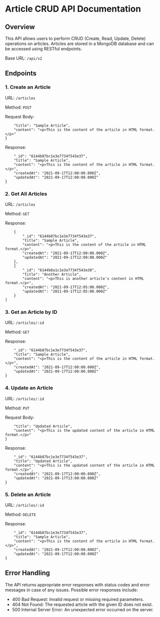 Article CRUD API Documentation
==============================

Overview
--------

This API allows users to perform CRUD (Create, Read, Update, Delete) operations on articles. Articles are stored in a MongoDB database and can be accessed using RESTful endpoints.

Base URL: `/api/v2`

Endpoints
---------

### 1\. Create an Article

URL: `/articles`

Method: `POST`

Request Body:



```{
    "title": "Sample Article",
    "content": "<p>This is the content of the article in HTML format.</p>"
}
```



Response:

```{
    "_id": "6144b87bc1e3e7734f543e37",
    "title": "Sample Article",
    "content": "<p>This is the content of the article in HTML format.</p>",
    "createdAt": "2021-09-17T12:00:00.000Z",
    "updatedAt": "2021-09-17T12:00:00.000Z"
}
```



### 2\. Get All Articles

URL: `/articles`

Method: `GET`

Response:



```[
    {
        "_id": "6144b87bc1e3e7734f543e37",
        "title": "Sample Article",
        "content": "<p>This is the content of the article in HTML format.</p>",
        "createdAt": "2021-09-17T12:00:00.000Z",
        "updatedAt": "2021-09-17T12:00:00.000Z"
    },
    {
        "_id": "6144b8a1c1e3e7734f543e38",
        "title": "Another Article",
        "content": "<p>This is another article's content in HTML format.</p>",
        "createdAt": "2021-09-17T12:05:00.000Z",
        "updatedAt": "2021-09-17T12:05:00.000Z"
    }
]
```


### 3\. Get an Article by ID

URL: `/articles/:id`

Method: `GET`

Response:


```{
    "_id": "6144b87bc1e3e7734f543e37",
    "title": "Sample Article",
    "content": "<p>This is the content of the article in HTML format.</p>",
    "createdAt": "2021-09-17T12:00:00.000Z",
    "updatedAt": "2021-09-17T12:00:00.000Z"
}
```


### 4\. Update an Article

URL: `/articles/:id`

Method: `PUT`

Request Body:



```{
    "title": "Updated Article",
    "content": "<p>This is the updated content of the article in HTML format.</p>"
}
```


Response:



```{
    "_id": "6144b87bc1e3e7734f543e37",
    "title": "Updated Article",
    "content": "<p>This is the updated content of the article in HTML format.</p>",
    "createdAt": "2021-09-17T12:00:00.000Z",
    "updatedAt": "2021-09-17T13:00:00.000Z"
}
```



### 5\. Delete an Article

URL: `/articles/:id`

Method: `DELETE`

Response:



```{
    "_id": "6144b87bc1e3e7734f543e37",
    "title": "Sample Article",
    "content": "<p>This is the content of the article in HTML format.</p>",
    "createdAt": "2021-09-17T12:00:00.000Z",
    "updatedAt": "2021-09-17T12:00:00.000Z"
}
```



Error Handling
--------------

The API returns appropriate error responses with status codes and error messages in case of any issues. Possible error responses include:

-   400 Bad Request: Invalid request or missing required parameters.
-   404 Not Found: The requested article with the given ID does not exist.
-   500 Internal Server Error: An unexpected error occurred on the server.